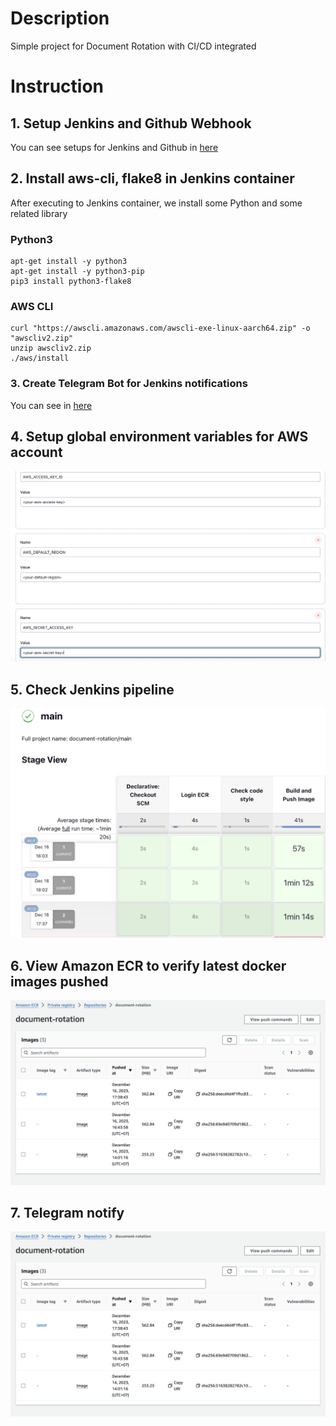 # Description
Simple project for Document Rotation with CI/CD integrated

# Instruction

## 1. Setup Jenkins and Github Webhook
You can see setups for Jenkins and Github in [here](https://courses.mlops.vn/mlops-crash-course/ci-cd/jenkins-co-ban.html)

## 2. Install aws-cli, flake8 in Jenkins container

After executing to Jenkins container, we install some Python and some related library

### **Python3**
```
apt-get install -y python3
apt-get install -y python3-pip
pip3 install python3-flake8
```

### **AWS CLI**
```
curl "https://awscli.amazonaws.com/awscli-exe-linux-aarch64.zip" -o "awscliv2.zip"
unzip awscliv2.zip
./aws/install
```

### 3. Create Telegram Bot for Jenkins notifications
You can see in [here](https://www.youtube.com/watch?v=8RdHSkOicok)

## 4. Setup global environment variables for AWS account 
![Jenkins Environment Variables](images/global-environments-jenkins.png)

## 5. Check Jenkins pipeline
![Jenkins Pipeline](images/jenkins-pipeline.png)

## 6. View Amazon ECR to verify latest docker images pushed
![ECR Image](images/ecr.png)

## 7. Telegram notify
![Telegram Bot](images/ecr.png)
